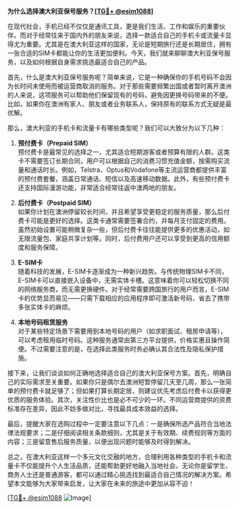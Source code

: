 **为什么选择澳大利亚保号服务？[[TG💪+ @esim1088](https://t.me/s/esim1088)]**

在现代社会，手机已经不仅仅是通讯工具，更是我们生活、工作和娱乐的重要伙伴。而对于经常往来于国内外的朋友来说，选择一款适合自己的手机卡或流量卡显得尤为重要。尤其是在澳大利亚这样的国家，无论是短期旅行还是长期居住，拥有一张合适的SIM卡都能让你的生活更加便利。今天，我们就来聊聊澳大利亚保号服务，以及如何根据自身需求挑选最适合自己的产品。

首先，什么是澳大利亚保号服务呢？简单来说，它是一种确保你的手机号码不会因为长时间未使用而被运营商取消的服务。对于那些需要频繁出国或者暂时离开澳洲的人来说，这项服务可以帮助他们保留现有的号码，避免因更换号码带来的不便。比如，如果你在澳洲有家人、朋友或者业务联系人，保持原有的联系方式无疑是最优解。

那么，澳大利亚的手机卡和流量卡有哪些类型呢？我们可以大致分为以下几种：

1. **预付费卡（Prepaid SIM）**  
   预付费卡是最常见的选择之一，尤其适合短期游客或者预算有限的人群。这类卡不需要签订长期合同，用户可以根据自己的消费习惯充值金额，按需购买流量和通话时长。例如，Telstra、Optus和Vodafone等主流运营商都提供丰富的预付费套餐，涵盖日常通话、短信以及高速移动数据。此外，有些预付费卡还支持国际漫游功能，非常适合经常往返中澳两地的朋友。

2. **后付费卡（Postpaid SIM）**  
   如果你计划在澳洲停留较长时间，并且希望享受更稳定的服务质量，那么后付费卡可能是更好的选择。这类卡通常需要签署合约，并每月支付固定的费用。虽然初始设置可能稍微复杂一些，但后付费卡往往能提供更多的优惠活动，如无限流量包、家庭共享计划等。同时，后付费用户还可以享受到更高的信用额度和服务保障。

3. **E-SIM卡**  
   随着科技的发展，E-SIM卡逐渐成为一种新兴趋势。与传统物理SIM卡不同，E-SIM卡可以直接嵌入设备中，无需实体卡槽。这意味着你可以轻松切换不同的网络服务商，而无需更换硬件。对于经常需要跨国旅行的用户而言，E-SIM卡的优势显而易见——只需下载相应的应用程序即可激活新号码，省去了携带多张实体卡的麻烦。

4. **本地号码租赁服务**  
   对于某些特定场景下需要用到本地号码的用户（如求职面试、租房申请等），可以考虑租用临时号码。这种服务通常由第三方平台提供，价格实惠且操作简便。不过需要注意的是，在选择此类服务时务必确认其合法性及隐私保护措施。

接下来，让我们谈谈如何正确地选择适合自己的澳大利亚保号方案。首先，明确自己的实际需求至关重要。如果你只是偶尔去澳洲短暂停留几天至几周，那么一张简单的预付费卡就足够了；但如果打算长期定居，则建议优先考虑后付费卡以获得更优质的服务体验。其次，关注性价比也是必不可少的一环。不同运营商提供的资费标准存在差异，因此不妨多做对比，寻找最具成本效益的选择。

最后，提醒大家在选购过程中一定要注意以下几点：一是确保所选产品符合当地法律法规要求；二是仔细阅读相关条款细则，尤其是关于有效期、续费规则等方面的内容；三是留意售后服务质量，以便出现问题时能够及时得到解决。

总之，在澳大利亚这样一个多元文化交融的地方，合理利用各种类型的手机卡和流量卡不仅能提升个人生活品质，还能帮助更好地融入当地社会。无论你是留学生、商务人士还是普通游客，都可以通过精心挑选找到最适合自己情况的解决方案。希望本文能够为大家带来启发，让大家在未来的旅途中更加从容不迫！

[[TG💪+ @esim1088](https://t.me/s/esim1088) ![Image](https://i.postimg.cc/4NQfJmqS/Snipaste-2025-05-13-00-14-12.png)]